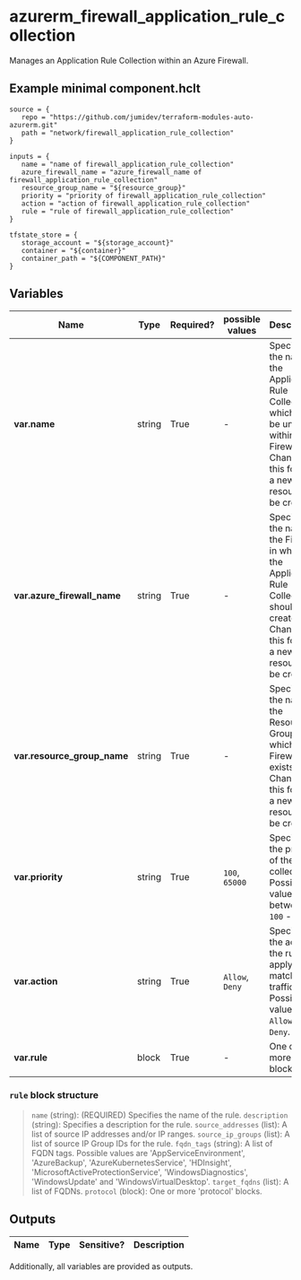 # azurerm_firewall_application_rule_collection

Manages an Application Rule Collection within an Azure Firewall.

## Example minimal component.hclt

```hcl
source = {
   repo = "https://github.com/jumidev/terraform-modules-auto-azurerm.git" 
   path = "network/firewall_application_rule_collection" 
}

inputs = {
   name = "name of firewall_application_rule_collection" 
   azure_firewall_name = "azure_firewall_name of firewall_application_rule_collection" 
   resource_group_name = "${resource_group}" 
   priority = "priority of firewall_application_rule_collection" 
   action = "action of firewall_application_rule_collection" 
   rule = "rule of firewall_application_rule_collection" 
}

tfstate_store = {
   storage_account = "${storage_account}" 
   container = "${container}" 
   container_path = "${COMPONENT_PATH}" 
}

```

## Variables

| Name | Type | Required? |  possible values |  Description |
| ---- | ---- | --------- |  ----------- | ----------- |
| **var.name** | string | True | -  |  Specifies the name of the Application Rule Collection which must be unique within the Firewall. Changing this forces a new resource to be created. | 
| **var.azure_firewall_name** | string | True | -  |  Specifies the name of the Firewall in which the Application Rule Collection should be created. Changing this forces a new resource to be created. | 
| **var.resource_group_name** | string | True | -  |  Specifies the name of the Resource Group in which the Firewall exists. Changing this forces a new resource to be created. | 
| **var.priority** | string | True | `100`, `65000`  |  Specifies the priority of the rule collection. Possible values are between `100` - `65000`. | 
| **var.action** | string | True | `Allow`, `Deny`  |  Specifies the action the rule will apply to matching traffic. Possible values are `Allow` and `Deny`. | 
| **var.rule** | block | True | -  |  One or more `rule` blocks. | 

### `rule` block structure

> `name` (string): (REQUIRED) Specifies the name of the rule.
> `description` (string): Specifies a description for the rule.
> `source_addresses` (list): A list of source IP addresses and/or IP ranges.
> `source_ip_groups` (list): A list of source IP Group IDs for the rule.
> `fqdn_tags` (string): A list of FQDN tags. Possible values are 'AppServiceEnvironment', 'AzureBackup', 'AzureKubernetesService', 'HDInsight', 'MicrosoftActiveProtectionService', 'WindowsDiagnostics', 'WindowsUpdate' and 'WindowsVirtualDesktop'.
> `target_fqdns` (list): A list of FQDNs.
> `protocol` (block): One or more 'protocol' blocks.



## Outputs

| Name | Type | Sensitive? | Description |
| ---- | ---- | --------- | --------- |

Additionally, all variables are provided as outputs.
